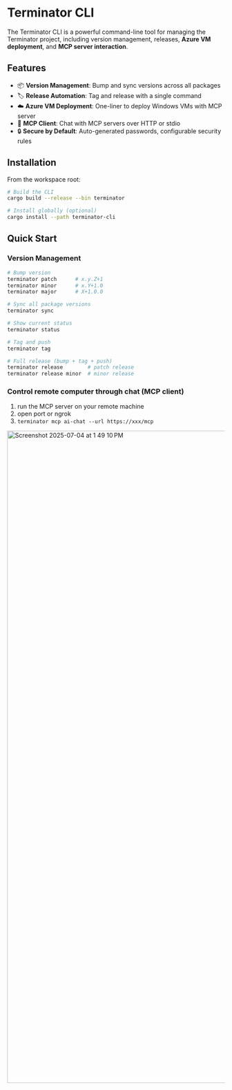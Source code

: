 # Terminator CLI

The Terminator CLI is a powerful command-line tool for managing the Terminator project, including version management, releases, **Azure VM deployment**, and **MCP server interaction**.

## Features

- 📦 **Version Management**: Bump and sync versions across all packages
- 🏷️ **Release Automation**: Tag and release with a single command
- ☁️ **Azure VM Deployment**: One-liner to deploy Windows VMs with MCP server
- 🤖 **MCP Client**: Chat with MCP servers over HTTP or stdio
- 🔒 **Secure by Default**: Auto-generated passwords, configurable security rules

## Installation

From the workspace root:

```bash
# Build the CLI
cargo build --release --bin terminator

# Install globally (optional)
cargo install --path terminator-cli
```

## Quick Start

### Version Management

```bash
# Bump version
terminator patch      # x.y.Z+1
terminator minor      # x.Y+1.0
terminator major      # X+1.0.0

# Sync all package versions
terminator sync

# Show current status
terminator status

# Tag and push
terminator tag

# Full release (bump + tag + push)
terminator release        # patch release
terminator release minor  # minor release
```

### Control remote computer through chat (MCP client)

1. run the MCP server on your remote machine
2. open port or ngrok
3. `terminator mcp ai-chat --url https://xxx/mcp`

<img width="1512" alt="Screenshot 2025-07-04 at 1 49 10 PM" src="https://github.com/user-attachments/assets/95355099-0130-4702-bd11-0278db181253" />



